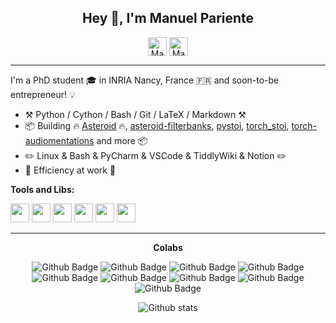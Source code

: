 <div align="center">
<h2>Hey 👋, I'm Manuel Pariente</h2>

[<img align="center" alt="Manuel Pariente | LinkedIn" height="30px" src="https://www.flaticon.com/svg/static/icons/svg/725/725337.svg"/>][linkedin]
[<img align="center" alt="Manuel Pariente | Twitter" height="30px" src="https://4vector.com/i/free-vector-twitter-icon-vector-handdrawn-pencil_018993_256/icon_4.png"/>][twitter]

</div>

----

I'm a PhD student 🎓 in INRIA Nancy, France :fr: and soon-to-be entrepreneur! :bulb:

- :hammer_and_pick: Python / Cython / Bash / Git / LaTeX / Markdown :hammer_and_pick:
- :package: Building :fire: [Asteroid](https://github.com/asteroid-team/asteroid) :fire:, [asteroid-filterbanks](https://github.com/asteroid-team/asteroid-filterbanks), [pystoi](https://github.com/mpariente/pystoi), [torch_stoi](https://github.com/asteroid-team/pytorch_stoi), [torch-audiomentations](https://github.com/asteroid-team/torch-audiomentations) and more :package:
- :pencil2: Linux & Bash & PyCharm & VSCode & TiddlyWiki & Notion :pencil2:
- :dart: Efficiency at work :dart:

**Tools and Libs:**  

<code><img height="30px" src="https://pytorch.org/assets/images/logo-icon.svg"></code>
<code><img height="30px" src="https://upload.wikimedia.org/wikipedia/commons/thumb/a/ae/Keras_logo.svg/180px-Keras_logo.svg.png"></code>
<code><img height="30px" src="https://numpy.org/images/logos/numpy.svg"></code>
<code><img height="30px" src="https://raw.githubusercontent.com/pandas-dev/pandas/master/web/pandas/static/img/pandas_mark.svg"></code>
<code><img height="30px" src="https://raw.githubusercontent.com/PyTorchLightning/pytorch-lightning/master/docs/source/_images/logos/lightning_icon.svg"></code>
<code><img height="30px" src="https://raw.githubusercontent.com/asteroid-team/asteroid-team.github.io/master/logos/asteroid_phones_dark.svg"></code>

----
<div align="center">
<strong>Colabs</strong>

![Github Badge](https://img.shields.io/badge/-@popcornell-24292e?style=flat&logo=Github&logoColor=white&link=https://github.com/popcornell)
![Github Badge](https://img.shields.io/badge/-@jonashaag-24292e?style=flat&logo=Github&logoColor=white&link=https://github.com/jonashaag)
![Github Badge](https://img.shields.io/badge/-@JorisCos-24292e?style=flat&logo=Github&logoColor=white&link=https://github.com/JorisCos)
![Github Badge](https://img.shields.io/badge/-@mhucoder-24292e?style=flat&logo=Github&logoColor=white&link=https://github.com/mhucoder)
![Github Badge](https://img.shields.io/badge/-@michelolzam-24292e?style=flat&logo=Github&logoColor=white&link=https://github.com/michelolzam)
![Github Badge](https://img.shields.io/badge/-@faroit-24292e?style=flat&logo=Github&logoColor=white&link=https://github.com/faroit)
![Github Badge](https://img.shields.io/badge/-@ssivasankaran-24292e?style=flat&logo=Github&logoColor=white&link=https://github.com/ssivasankaran)
![Github Badge](https://img.shields.io/badge/-@iver56-24292e?style=flat&logo=Github&logoColor=white&link=https://github.com/iver56)
![Github Badge](https://img.shields.io/badge/-@sw005320-24292e?style=flat&logo=Github&logoColor=white&link=https://github.com/sw005320)

![Github stats](https://github-readme-stats.vercel.app/api?username=mpariente&count_private=true&theme=great-gatsby&show_icons=true)

</div>

[linkedin]: https://www.linkedin.com/in/manuel-pariente-2211539b/
[twitter]: https://twitter.com/mnlpariente
